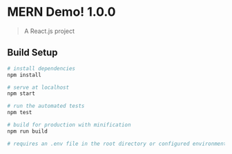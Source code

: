 # MERN Demo! 1.0.0

> A React.js project

## Build Setup

``` bash
# install dependencies
npm install

# serve at localhost
npm start

# run the automated tests
npm test

# build for production with minification
npm run build

# requires an .env file in the root directory or configured environment variables
```
